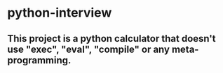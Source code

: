 # python-interview
<h2> This project is a python calculator that doesn't use "exec", "eval", "compile" or any meta-programming. </h2>
